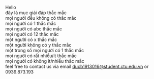 Hello 
<br>
đây là mục giải đáp thắc mắc<br>
mọi người đều không có thắc mắc<br>
mọi người có 1 thắc mắc<br>
mọi người có abc thắc mắc<br>
mọi người có 12 thắc mắc<br>
một người có x thắc mắc<br>
một người không có y thắc mắc<br>
một trong số mọi người có 1 thắc mắc<br>
mọi người có rất nhiều/ít thắc mắc<br>
mọi người có không ít/nhiều thắc mắc<br>
feel free to contact us via email ducb1913016@student.ctu.edu.vn or 0939.873.193

